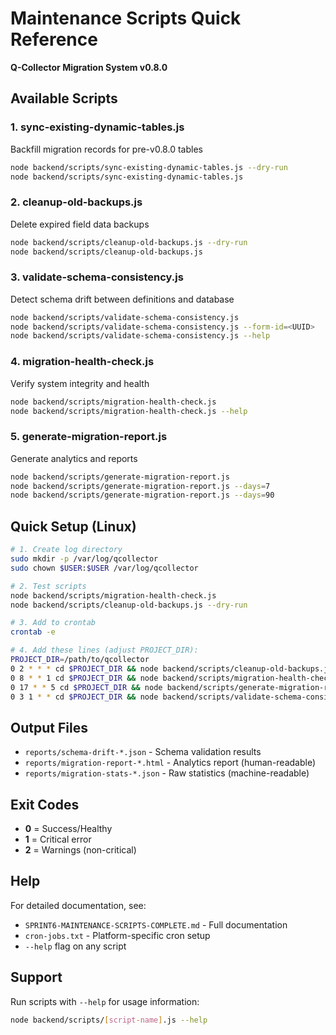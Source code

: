 # Maintenance Scripts Quick Reference

**Q-Collector Migration System v0.8.0**

## Available Scripts

### 1. sync-existing-dynamic-tables.js
Backfill migration records for pre-v0.8.0 tables
```bash
node backend/scripts/sync-existing-dynamic-tables.js --dry-run
node backend/scripts/sync-existing-dynamic-tables.js
```

### 2. cleanup-old-backups.js
Delete expired field data backups
```bash
node backend/scripts/cleanup-old-backups.js --dry-run
node backend/scripts/cleanup-old-backups.js
```

### 3. validate-schema-consistency.js
Detect schema drift between definitions and database
```bash
node backend/scripts/validate-schema-consistency.js
node backend/scripts/validate-schema-consistency.js --form-id=<UUID>
node backend/scripts/validate-schema-consistency.js --help
```

### 4. migration-health-check.js
Verify system integrity and health
```bash
node backend/scripts/migration-health-check.js
node backend/scripts/migration-health-check.js --help
```

### 5. generate-migration-report.js
Generate analytics and reports
```bash
node backend/scripts/generate-migration-report.js
node backend/scripts/generate-migration-report.js --days=7
node backend/scripts/generate-migration-report.js --days=90
```

## Quick Setup (Linux)

```bash
# 1. Create log directory
sudo mkdir -p /var/log/qcollector
sudo chown $USER:$USER /var/log/qcollector

# 2. Test scripts
node backend/scripts/migration-health-check.js
node backend/scripts/cleanup-old-backups.js --dry-run

# 3. Add to crontab
crontab -e

# 4. Add these lines (adjust PROJECT_DIR):
PROJECT_DIR=/path/to/qcollector
0 2 * * * cd $PROJECT_DIR && node backend/scripts/cleanup-old-backups.js >> /var/log/qcollector/backup-cleanup.log 2>&1
0 8 * * 1 cd $PROJECT_DIR && node backend/scripts/migration-health-check.js >> /var/log/qcollector/health-check.log 2>&1
0 17 * * 5 cd $PROJECT_DIR && node backend/scripts/generate-migration-report.js >> /var/log/qcollector/migration-report.log 2>&1
0 3 1 * * cd $PROJECT_DIR && node backend/scripts/validate-schema-consistency.js >> /var/log/qcollector/schema-validation.log 2>&1
```

## Output Files

- `reports/schema-drift-*.json` - Schema validation results
- `reports/migration-report-*.html` - Analytics report (human-readable)
- `reports/migration-stats-*.json` - Raw statistics (machine-readable)

## Exit Codes

- **0** = Success/Healthy
- **1** = Critical error
- **2** = Warnings (non-critical)

## Help

For detailed documentation, see:
- `SPRINT6-MAINTENANCE-SCRIPTS-COMPLETE.md` - Full documentation
- `cron-jobs.txt` - Platform-specific cron setup
- `--help` flag on any script

## Support

Run scripts with `--help` for usage information:
```bash
node backend/scripts/[script-name].js --help
```
